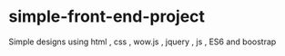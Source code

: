 # simple-front-end-project
Simple designs using html ,  css , wow.js , jquery , js , ES6 and  boostrap 
